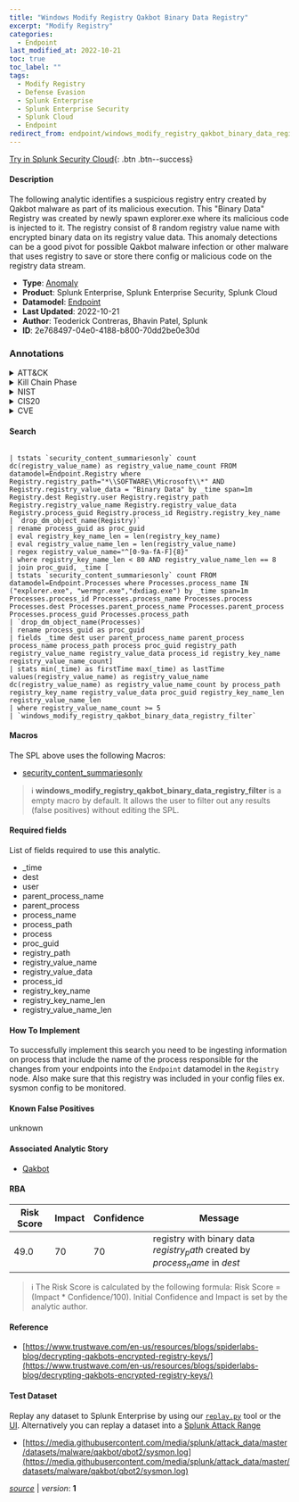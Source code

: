 ```yaml
---
title: "Windows Modify Registry Qakbot Binary Data Registry"
excerpt: "Modify Registry"
categories:
  - Endpoint
last_modified_at: 2022-10-21
toc: true
toc_label: ""
tags:
  - Modify Registry
  - Defense Evasion
  - Splunk Enterprise
  - Splunk Enterprise Security
  - Splunk Cloud
  - Endpoint
redirect_from: endpoint/windows_modify_registry_qakbot_binary_data_registry/
---
```




[Try in Splunk Security Cloud](https://www.splunk.com/en_us/cyber-security.html){: .btn .btn--success}

#### Description

The following analytic identifies a suspicious registry entry created by Qakbot malware as part of its malicious execution. This &#34;Binary Data&#34; Registry  was created by newly spawn explorer.exe where its malicious code is injected to it. The registry consist of 8 random registry value name with encrypted binary data on its registry value data. This anomaly detections can be a good pivot for possible Qakbot malware infection or other malware that uses registry to save or store there config or malicious code on the registry data stream.

- **Type**: [Anomaly](https://github.com/splunk/security_content/wiki/Detection-Analytic-Types)
- **Product**: Splunk Enterprise, Splunk Enterprise Security, Splunk Cloud
- **Datamodel**: [Endpoint](https://docs.splunk.com/Documentation/CIM/latest/User/Endpoint)
- **Last Updated**: 2022-10-21
- **Author**: Teoderick Contreras, Bhavin Patel, Splunk
- **ID**: 2e768497-04e0-4188-b800-70dd2be0e30d

### Annotations
<details>
  <summary>ATT&CK</summary>

<div markdown="1">

#### [ATT&CK](https://attack.mitre.org/)

| ID          | Technique   | Tactic         |
| ----------- | ----------- |--------------- |
| [T1112](https://attack.mitre.org/techniques/T1112/) | Modify Registry | Defense Evasion |

</div>
</details>


<details>
  <summary>Kill Chain Phase</summary>

<div markdown="1">

* Exploitation


</div>
</details>


<details>
  <summary>NIST</summary>

<div markdown="1">

* DE.CM



</div>
</details>

<details>
  <summary>CIS20</summary>

<div markdown="1">

* CIS 3
* CIS 5
* CIS 16



</div>
</details>

<details>
  <summary>CVE</summary>

<div markdown="1">


</div>
</details>


#### Search

```

| tstats `security_content_summariesonly` count dc(registry_value_name) as registry_value_name_count FROM datamodel=Endpoint.Registry where Registry.registry_path="*\\SOFTWARE\\Microsoft\\*" AND Registry.registry_value_data = "Binary Data" by _time span=1m Registry.dest Registry.user Registry.registry_path Registry.registry_value_name Registry.registry_value_data Registry.process_guid Registry.process_id Registry.registry_key_name 
| `drop_dm_object_name(Registry)` 
| rename process_guid as proc_guid 
| eval registry_key_name_len = len(registry_key_name) 
| eval registry_value_name_len = len(registry_value_name) 
| regex registry_value_name="^[0-9a-fA-F]{8}" 
| where registry_key_name_len < 80 AND registry_value_name_len == 8 
| join proc_guid, _time [
| tstats `security_content_summariesonly` count FROM datamodel=Endpoint.Processes where Processes.process_name IN  ("explorer.exe", "wermgr.exe","dxdiag.exe") by _time span=1m Processes.process_id Processes.process_name Processes.process Processes.dest Processes.parent_process_name Processes.parent_process Processes.process_guid Processes.process_path 
| `drop_dm_object_name(Processes)` 
| rename process_guid as proc_guid 
| fields _time dest user parent_process_name parent_process process_name process_path process proc_guid registry_path registry_value_name registry_value_data process_id registry_key_name registry_value_name_count] 
| stats min(_time) as firstTime max(_time) as lastTime values(registry_value_name) as registry_value_name dc(registry_value_name) as registry_value_name_count by process_path registry_key_name registry_value_data proc_guid registry_key_name_len registry_value_name_len 
| where registry_value_name_count >= 5 
| `windows_modify_registry_qakbot_binary_data_registry_filter`
```

#### Macros
The SPL above uses the following Macros:
* [security_content_summariesonly](https://github.com/splunk/security_content/blob/develop/macros/security_content_summariesonly.yml)

> :information_source:
> **windows_modify_registry_qakbot_binary_data_registry_filter** is a empty macro by default. It allows the user to filter out any results (false positives) without editing the SPL.



#### Required fields
List of fields required to use this analytic.
* _time
* dest
* user
* parent_process_name
* parent_process
* process_name
* process_path
* process
* proc_guid
* registry_path
* registry_value_name
* registry_value_data
* process_id
* registry_key_name
* registry_key_name_len
* registry_value_name_len



#### How To Implement
To successfully implement this search you need to be ingesting information on process that include the name of the process responsible for the changes from your endpoints into the `Endpoint` datamodel in the `Registry` node. Also make sure that this registry was included in your config files ex. sysmon config to be monitored.
#### Known False Positives
unknown

#### Associated Analytic Story
* [Qakbot](/stories/qakbot)




#### RBA

| Risk Score  | Impact      | Confidence   | Message      |
| ----------- | ----------- |--------------|--------------|
| 49.0 | 70 | 70 | registry with binary data $registry_path$ created by $process_name$ in $dest$ |


> :information_source:
> The Risk Score is calculated by the following formula: Risk Score = (Impact * Confidence/100). Initial Confidence and Impact is set by the analytic author.


#### Reference

* [https://www.trustwave.com/en-us/resources/blogs/spiderlabs-blog/decrypting-qakbots-encrypted-registry-keys/](https://www.trustwave.com/en-us/resources/blogs/spiderlabs-blog/decrypting-qakbots-encrypted-registry-keys/)



#### Test Dataset
Replay any dataset to Splunk Enterprise by using our [`replay.py`](https://github.com/splunk/attack_data#using-replaypy) tool or the [UI](https://github.com/splunk/attack_data#using-ui).
Alternatively you can replay a dataset into a [Splunk Attack Range](https://github.com/splunk/attack_range#replay-dumps-into-attack-range-splunk-server)

* [https://media.githubusercontent.com/media/splunk/attack_data/master/datasets/malware/qakbot/qbot2/sysmon.log](https://media.githubusercontent.com/media/splunk/attack_data/master/datasets/malware/qakbot/qbot2/sysmon.log)



[*source*](https://github.com/splunk/security_content/tree/develop/detections/endpoint/windows_modify_registry_qakbot_binary_data_registry.yml) \| *version*: **1**